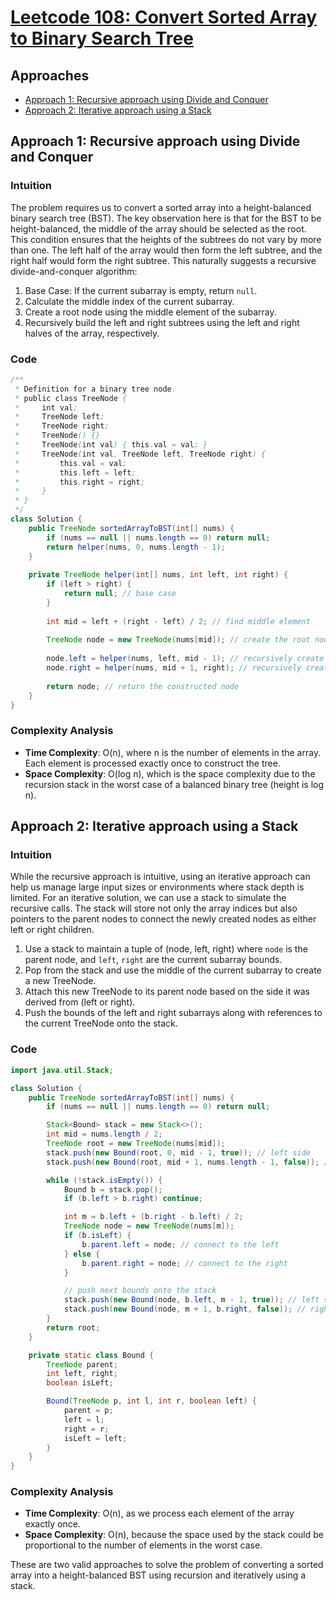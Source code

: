 # [Leetcode 108: Convert Sorted Array to Binary Search Tree](https://leetcode.com/problems/convert-sorted-array-to-binary-search-tree/)

## Approaches
- [Approach 1: Recursive approach using Divide and Conquer](#approach-1)
- [Approach 2: Iterative approach using a Stack](#approach-2)

## Approach 1: Recursive approach using Divide and Conquer

### Intuition
The problem requires us to convert a sorted array into a height-balanced binary search tree (BST). The key observation here is that for the BST to be height-balanced, the middle of the array should be selected as the root. This condition ensures that the heights of the subtrees do not vary by more than one. The left half of the array would then form the left subtree, and the right half would form the right subtree. This naturally suggests a recursive divide-and-conquer algorithm: 

1. Base Case: If the current subarray is empty, return `null`.
2. Calculate the middle index of the current subarray.
3. Create a root node using the middle element of the subarray.
4. Recursively build the left and right subtrees using the left and right halves of the array, respectively.

### Code
```java
/**
 * Definition for a binary tree node.
 * public class TreeNode {
 *     int val;
 *     TreeNode left;
 *     TreeNode right;
 *     TreeNode() {}
 *     TreeNode(int val) { this.val = val; }
 *     TreeNode(int val, TreeNode left, TreeNode right) {
 *         this.val = val;
 *         this.left = left;
 *         this.right = right;
 *     }
 * }
 */
class Solution {
    public TreeNode sortedArrayToBST(int[] nums) {
        if (nums == null || nums.length == 0) return null;
        return helper(nums, 0, nums.length - 1);
    }
    
    private TreeNode helper(int[] nums, int left, int right) {
        if (left > right) {
            return null; // base case
        }
        
        int mid = left + (right - left) / 2; // find middle element
        
        TreeNode node = new TreeNode(nums[mid]); // create the root node
        
        node.left = helper(nums, left, mid - 1); // recursively create left subtree
        node.right = helper(nums, mid + 1, right); // recursively create right subtree
        
        return node; // return the constructed node
    }
}
```

### Complexity Analysis
- **Time Complexity**: O(n), where n is the number of elements in the array. Each element is processed exactly once to construct the tree.
- **Space Complexity**: O(log n), which is the space complexity due to the recursion stack in the worst case of a balanced binary tree (height is log n).

## Approach 2: Iterative approach using a Stack

### Intuition
While the recursive approach is intuitive, using an iterative approach can help us manage large input sizes or environments where stack depth is limited. For an iterative solution, we can use a stack to simulate the recursive calls. The stack will store not only the array indices but also pointers to the parent nodes to connect the newly created nodes as either left or right children.

1. Use a stack to maintain a tuple of (node, left, right) where `node` is the parent node, and `left`, `right` are the current subarray bounds.
2. Pop from the stack and use the middle of the current subarray to create a new TreeNode.
3. Attach this new TreeNode to its parent node based on the side it was derived from (left or right).
4. Push the bounds of the left and right subarrays along with references to the current TreeNode onto the stack.

### Code
```java
import java.util.Stack;

class Solution {
    public TreeNode sortedArrayToBST(int[] nums) {
        if (nums == null || nums.length == 0) return null;

        Stack<Bound> stack = new Stack<>();
        int mid = nums.length / 2;
        TreeNode root = new TreeNode(nums[mid]);
        stack.push(new Bound(root, 0, mid - 1, true)); // left side
        stack.push(new Bound(root, mid + 1, nums.length - 1, false)); // right side

        while (!stack.isEmpty()) {
            Bound b = stack.pop();
            if (b.left > b.right) continue;

            int m = b.left + (b.right - b.left) / 2;
            TreeNode node = new TreeNode(nums[m]);
            if (b.isLeft) {
                b.parent.left = node; // connect to the left
            } else {
                b.parent.right = node; // connect to the right
            }

            // push next bounds onto the stack
            stack.push(new Bound(node, b.left, m - 1, true)); // left side
            stack.push(new Bound(node, m + 1, b.right, false)); // right side
        }
        return root;
    }

    private static class Bound {
        TreeNode parent;
        int left, right;
        boolean isLeft;

        Bound(TreeNode p, int l, int r, boolean left) {
            parent = p;
            left = l;
            right = r;
            isLeft = left;
        }
    }
}
```

### Complexity Analysis
- **Time Complexity**: O(n), as we process each element of the array exactly once.
- **Space Complexity**: O(n), because the space used by the stack could be proportional to the number of elements in the worst case.

These are two valid approaches to solve the problem of converting a sorted array into a height-balanced BST using recursion and iteratively using a stack.

